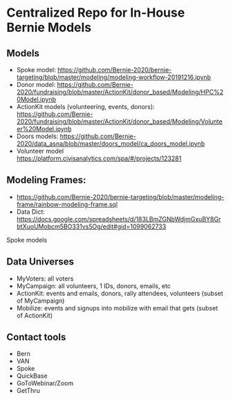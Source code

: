 # Centralized Repo for In-House Bernie Models

## Models
* Spoke model: https://github.com/Bernie-2020/bernie-targeting/blob/master/modeling/modeling-workflow-20191216.ipynb
* Donor model: https://github.com/Bernie-2020/fundraising/blob/master/ActionKit/donor_based/Modeling/HPC%20Model.ipynb
* ActionKit models (volunteering, events, donors):
https://github.com/Bernie-2020/fundraising/blob/master/ActionKit/donor_based/Modeling/Volunteer%20Model.ipynb
* Doors models: https://github.com/Bernie-2020/data_asna/blob/master/doors_model/ca_doors_model.ipynb
* Volunteer model https://platform.civisanalytics.com/spa/#/projects/123281

## Modeling Frames:
* https://github.com/Bernie-2020/bernie-targeting/blob/master/modeling-frame/rainbow-modeling-frame.sql
* Data Dict: https://docs.google.com/spreadsheets/d/183LBmZGNbWdjmGxuBY8GrbtXuoUMobcm5BO331vs5Og/edit#gid=1099062733

Spoke models 

## Data Universes
* MyVoters: all voters 
* MyCampaign: all volunteers, 1 IDs, donors, emails, etc
* ActionKit: events and emails, donors, rally attendees, volunteers (subset of MyCampaign)
* Mobilize: events and signups into mobilize with email that gets (subset of ActionKit)

## Contact tools
* Bern
* VAN 
* Spoke
* QuickBase
* GoToWebinar/Zoom
* GetThru




